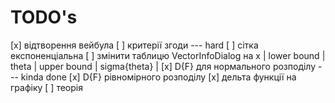 # TODO's 

[x] відтворення вейбула 
[ ] критерії згоди --- hard
[ ] сітка експоненціальна
[ ] змінити таблицю VectorInfoDialog на 
	x | lower bound | theta | upper bound | sigma{theta} |
[x] D{F} для нормального розподілу --- kinda done
[x] D{F} рівномірного розподілу
[x] дельта функції на графіку
[ ] теорія
